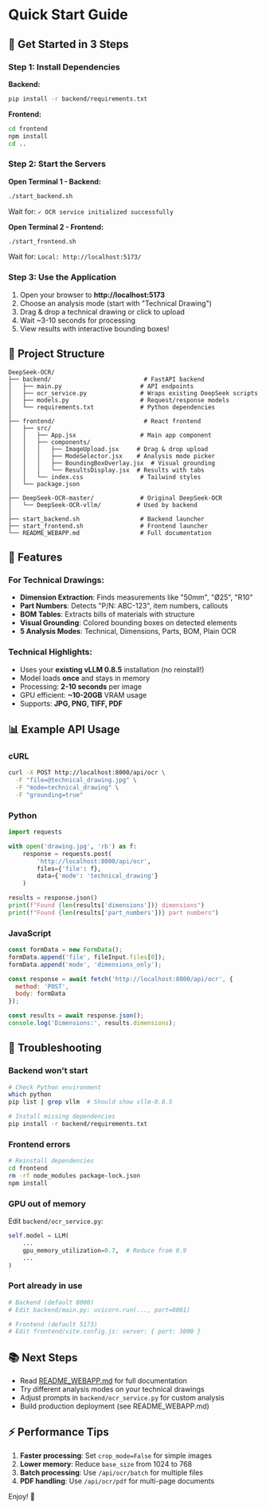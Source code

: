 # Quick Start Guide

## 🚀 Get Started in 3 Steps

### Step 1: Install Dependencies

**Backend:**
```bash
pip install -r backend/requirements.txt
```

**Frontend:**
```bash
cd frontend
npm install
cd ..
```

### Step 2: Start the Servers

**Open Terminal 1 - Backend:**
```bash
./start_backend.sh
```
Wait for: `✓ OCR service initialized successfully`

**Open Terminal 2 - Frontend:**
```bash
./start_frontend.sh
```
Wait for: `Local: http://localhost:5173/`

### Step 3: Use the Application

1. Open your browser to **http://localhost:5173**
2. Choose an analysis mode (start with "Technical Drawing")
3. Drag & drop a technical drawing or click to upload
4. Wait ~3-10 seconds for processing
5. View results with interactive bounding boxes!

## 📁 Project Structure

```
DeepSeek-OCR/
├── backend/                          # FastAPI backend
│   ├── main.py                      # API endpoints
│   ├── ocr_service.py               # Wraps existing DeepSeek scripts
│   ├── models.py                    # Request/response models
│   └── requirements.txt             # Python dependencies
│
├── frontend/                         # React frontend
│   ├── src/
│   │   ├── App.jsx                  # Main app component
│   │   ├── components/
│   │   │   ├── ImageUpload.jsx     # Drag & drop upload
│   │   │   ├── ModeSelector.jsx    # Analysis mode picker
│   │   │   ├── BoundingBoxOverlay.jsx  # Visual grounding
│   │   │   └── ResultsDisplay.jsx  # Results with tabs
│   │   └── index.css                # Tailwind styles
│   └── package.json
│
├── DeepSeek-OCR-master/             # Original DeepSeek-OCR
│   └── DeepSeek-OCR-vllm/          # Used by backend
│
├── start_backend.sh                 # Backend launcher
├── start_frontend.sh                # Frontend launcher
└── README_WEBAPP.md                 # Full documentation
```

## 🎯 Features

### For Technical Drawings:
- **Dimension Extraction**: Finds measurements like "50mm", "Ø25", "R10"
- **Part Numbers**: Detects "P/N: ABC-123", item numbers, callouts
- **BOM Tables**: Extracts bills of materials with structure
- **Visual Grounding**: Colored bounding boxes on detected elements
- **5 Analysis Modes**: Technical, Dimensions, Parts, BOM, Plain OCR

### Technical Highlights:
- Uses your **existing vLLM 0.8.5** installation (no reinstall!)
- Model loads **once** and stays in memory
- Processing: **2-10 seconds** per image
- GPU efficient: **~10-20GB** VRAM usage
- Supports: **JPG, PNG, TIFF, PDF**

## 📊 Example API Usage

### cURL
```bash
curl -X POST http://localhost:8000/api/ocr \
  -F "file=@technical_drawing.jpg" \
  -F "mode=technical_drawing" \
  -F "grounding=true"
```

### Python
```python
import requests

with open('drawing.jpg', 'rb') as f:
    response = requests.post(
        'http://localhost:8000/api/ocr',
        files={'file': f},
        data={'mode': 'technical_drawing'}
    )

results = response.json()
print(f"Found {len(results['dimensions'])} dimensions")
print(f"Found {len(results['part_numbers'])} part numbers")
```

### JavaScript
```javascript
const formData = new FormData();
formData.append('file', fileInput.files[0]);
formData.append('mode', 'dimensions_only');

const response = await fetch('http://localhost:8000/api/ocr', {
  method: 'POST',
  body: formData
});

const results = await response.json();
console.log('Dimensions:', results.dimensions);
```

## 🔧 Troubleshooting

### Backend won't start
```bash
# Check Python environment
which python
pip list | grep vllm  # Should show vllm-0.8.5

# Install missing dependencies
pip install -r backend/requirements.txt
```

### Frontend errors
```bash
# Reinstall dependencies
cd frontend
rm -rf node_modules package-lock.json
npm install
```

### GPU out of memory
Edit `backend/ocr_service.py`:
```python
self.model = LLM(
    ...
    gpu_memory_utilization=0.7,  # Reduce from 0.9
    ...
)
```

### Port already in use
```bash
# Backend (default 8000)
# Edit backend/main.py: uvicorn.run(..., port=8001)

# Frontend (default 5173)
# Edit frontend/vite.config.js: server: { port: 3000 }
```

## 📚 Next Steps

- Read [README_WEBAPP.md](README_WEBAPP.md) for full documentation
- Try different analysis modes on your technical drawings
- Adjust prompts in `backend/ocr_service.py` for custom analysis
- Build production deployment (see README_WEBAPP.md)

## ⚡ Performance Tips

1. **Faster processing**: Set `crop_mode=False` for simple images
2. **Lower memory**: Reduce `base_size` from 1024 to 768
3. **Batch processing**: Use `/api/ocr/batch` for multiple files
4. **PDF handling**: Use `/api/ocr/pdf` for multi-page documents

Enjoy! 🎉
